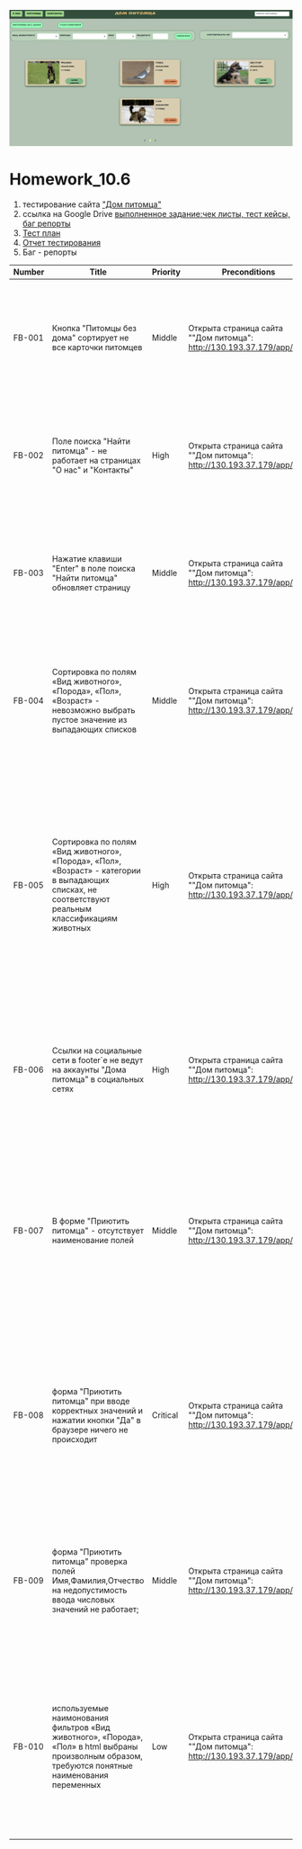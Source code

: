![сайт](https://github.com/1Denis1985/Homework_10.6/blob/9565be664956489c22296b64482acff88f97860b/Screenshot_2.png "Тестируемый сайт")
# Homework_10.6
1. тестирование сайта ["Дом питомца"](http://130.193.37.179/app/pets "Сам сайт")
2. ссылка на Google Drive [выполненное задание:чек листы, тест кейсы, баг репорты](https://docs.google.com/spreadsheets/d/1eh2m8Qy6wdsMevyS3g1Fk_7Bcuunp1B8/edit?usp=sharing&ouid=103759948378953390068&rtpof=true&sd=true)
3. [Тест план](Testplan)
4. [Отчет тестирования](testReport)
5. Баг - репорты
  
| Number | Title                                                                                                                                                 | Priority | Preconditions                                                         | Steps                                                                                                                                                                                                                                                                                         | Result                                                                                                                                                                                                                                                                                               | Enviroment                                                                                                                                            | Comment |
|--------|-------------------------------------------------------------------------------------------------------------------------------------------------------|----------|-----------------------------------------------------------------------|-----------------------------------------------------------------------------------------------------------------------------------------------------------------------------------------------------------------------------------------------------------------------------------------------|------------------------------------------------------------------------------------------------------------------------------------------------------------------------------------------------------------------------------------------------------------------------------------------------------|-------------------------------------------------------------------------------------------------------------------------------------------------------|---------|
| FB-001 | Кнопка "Питомцы без дома" сортирует не все карточки питомцев                                                                                          | Middle   | Открыта страница сайта ""Дом питомца": http://130.193.37.179/app/pets | 1). Нажать на кнопку "Питомцы без дома"                                                                                                                                                                                                                                                       | Результат: Возвращается карточка питомца "Гоша"<br/><br/>Ожидаемый результат: Возвращаются карточки питомцев "Гоша" и "Сэм"                                                                                                                                                                          | Windows 10<br/>Chrome 106.0.5249.119  (64-bit)<br/>Yandex 22.9.3.886 (64-bit)<br/>Firefox 106.0.1 (64 бита)<br/>Microsoft Edge 106.0.1370.52 (64-bit) |         |
| FB-002 | Поле поиска "Найти питомца" - не работает на страницах "О нас" и "Контакты"                                                                           | High     | Открыта страница сайта ""Дом питомца": http://130.193.37.179/app/pets | 1). Перейти на страницу "О нас"<br/>2). Ввести в поле поиска "Найти питомца" значение "мухтар" и нажать "Enter"<br/>3). Повторить шаги на странице "Контакты"                                                                                                                                 | Результат: Страница обновляется, карточка "Мухтара" не выводится<br/><br/>Ожидаемый результат: Показывается карточка питомца "Мухтар"                                                                                                                                                                | Windows 10<br/>Chrome 106.0.5249.119  (64-bit)<br/>Yandex 22.9.3.886 (64-bit)<br/>Firefox 106.0.1 (64 бита)<br/>Microsoft Edge 106.0.1370.52 (64-bit) |         |
| FB-003 | Нажатие клавиши "Enter" в поле поиска "Найти питомца" обновляет страницу                                                                              | Middle   | Открыта страница сайта ""Дом питомца": http://130.193.37.179/app/pets | 1). Ввести в поле поиска "Найти питомца" значение "мухтар"<br/>2) Нажать клавишу "Enter"                                                                                                                                                                                                      | Результат: Страница обновляется, карточка "Мухтара" не выводится<br/><br/>Ожидаемый результат: Показывается карточка питомца "Мухтар"                                                                                                                                                                | Windows 10<br/>Chrome 106.0.5249.119  (64-bit)<br/>Yandex 22.9.3.886 (64-bit)<br/>Firefox 106.0.1 (64 бита)<br/>Microsoft Edge 106.0.1370.52 (64-bit) |         |
| FB-004 | Cортировка по полям  «Вид животного», «Порода», «Пол», «Возраст» -  невозможно выбрать пустое значение из выпадающих списков                          | Middle   | Открыта страница сайта ""Дом питомца": http://130.193.37.179/app/pets | 1). Нажать на поле «Вид животного»,<br/>2). Нажать на поле« Порода»<br/>3). Нажать на поле «Пол»<br/>4). Нажать на поле «Возраст»                                                                                                                                                             | Результат: невозможно выбрать пустое значение из выпадающих списков<br/><br/>Ожидаемый результат: имеется возможность выбора пустого значения в категориях                                                                                                                                           | Windows 10<br/>Chrome 106.0.5249.119  (64-bit)<br/>Yandex 22.9.3.886 (64-bit)<br/>Firefox 106.0.1 (64 бита)<br/>Microsoft Edge 106.0.1370.52 (64-bit) |         |
| FB-005 | Cортировка по полям  «Вид животного», «Порода», «Пол», «Возраст» -  категории в выпадающих списках, не соответствуют реальным классификациям животных | High     | Открыта страница сайта ""Дом питомца": http://130.193.37.179/app/pets | 1). Нажать на поле «Вид животного»,<br/>2). Нажать на поле« Порода»<br/>3). Нажать на поле «Пол»<br/>4). Нажать на поле «Возраст»                                                                                                                                                             | Результат: категории в выпадающих списках, не соответствуют реальным классификациям животных, возраст  может принимать отрицательные значения<br/><br/>Ожидаемый результат: категории в выпадающих списках, соответствуют реальным классификациям животных, возраст принимает положительные значения | Windows 10<br/>Chrome 106.0.5249.119  (64-bit)<br/>Yandex 22.9.3.886 (64-bit)<br/>Firefox 106.0.1 (64 бита)<br/>Microsoft Edge 106.0.1370.52 (64-bit) |         |
| FB-006 | Ссылки на социальные сети в footer`e не ведут на аккаунты "Дома питомца" в социальных сетях                                                           | High     | Открыта страница сайта ""Дом питомца": http://130.193.37.179/app/pets | в footer`e последовательно нажать на иконки: инсаграмм, тикток, ютуб, телеграм                                                                                                                                                                                                                | Результат: иконки не кликабельны, не ведут на аккаунты "Дома питомца" в социальных сетях<br/><br/>Ожидаемый результат: осуществляется переход на аккаунты  "Дома питомца" в социальных сетях                                                                                                         | Windows 10<br/>Chrome 106.0.5249.119  (64-bit)<br/>Yandex 22.9.3.886 (64-bit)<br/>Firefox 106.0.1 (64 бита)<br/>Microsoft Edge 106.0.1370.52 (64-bit) |         |
| FB-007 | В форме "Приютить питомца" - отсутствует наименование полей                                                                                           | Middle   | Открыта страница сайта ""Дом питомца": http://130.193.37.179/app/pets | 1). Выбрать питомца с активной кнопкой-статусом "Без дома"<br/>2). Нажать на кнопку "Без дома"                                                                                                                                                                                                | Результат: появляется форма "Приютить питомца", отсутствует наименование полей для пользовательского ввода<br/><br/>Ожидаемый результат: появляется форма "Приютить питомца", поля для пользовательского ввода имеют наименования                                                                    | Windows 10<br/>Chrome 106.0.5249.119  (64-bit)<br/>Yandex 22.9.3.886 (64-bit)<br/>Firefox 106.0.1 (64 бита)<br/>Microsoft Edge 106.0.1370.52 (64-bit) |         |
| FB-008 | форма "Приютить питомца" при вводе корректных значений и нажатии кнопки "Да" в браузере ничего не происходит                                          | Critical | Открыта страница сайта ""Дом питомца": http://130.193.37.179/app/pets | 1). Выбрать питомца с активной кнопкой-статусом "Без дома"<br/>2). Нажать на кнопку "Без дома"<br/>3). Заполнить форму произвольными - корректными значениями (все поля должны быть заполнены, поле телефон должно иметь формат +79XXXXXXXXX, поле email - x@x.xx)<br/>4). Нажать кнопку "Да" | Результат: на указанный email приходит обратная связь с сайта "Дом питомца", форма приютить питомца закрывается, и появляется окно "Поздравляем, вы приютили XXXXXX(имя животного)"<br/><br/>Ожидаемый результат: при нажатии на кнопку "Да" ничего не происходит                                    | Windows 10<br/>Chrome 106.0.5249.119  (64-bit)<br/>Yandex 22.9.3.886 (64-bit)<br/>Firefox 106.0.1 (64 бита)<br/>Microsoft Edge 106.0.1370.52 (64-bit) |         |
| FB-009 | форма "Приютить питомца" проверка полей Имя,Фамилия,Отчество на недопустимость ввода числовых значений не работает;                                   | Middle   | Открыта страница сайта ""Дом питомца": http://130.193.37.179/app/pets | 1). Выбрать питомца с активной кнопкой-статусом "Без дома"<br/>2). Нажать на кнопку "Без дома"<br/>3). Заполнить поля Имя,Фамилия,Отчество произвольными числами<br/>4). Нажать "Да"                                                                                                          | Результат: Ввод чисел в поля допустим, сервер принимает значения<br/><br/>Ожидаемый результат: Ввод чисел в поля не допустим, выводится сообщение о необходимости корректного ввода букв от А до я                                                                                                   | Windows 10<br/>Chrome 106.0.5249.119  (64-bit)<br/>Yandex 22.9.3.886 (64-bit)<br/>Firefox 106.0.1 (64 бита)<br/>Microsoft Edge 106.0.1370.52 (64-bit) |         |
| FB-010 | используемые наимонования фильтров  «Вид животного», «Порода», «Пол» в  html выбраны произволным образом, требуются понятные наименования переменных  | Low      | Открыта страница сайта ""Дом питомца": http://130.193.37.179/app/pets | 1). Открыть devtools;<br/>2). Выбрать вкладку Network<br/>3). Нажать CNTRL+R<br/>4). Дважды нажать на наименованиях запросов gender, breed, species                                                                                                                                           | Результат: свойства ключей объекта results: "name" и "code" имеют произвольные, рандомные и хаотичные наименования <br/><br/>Ожидаемый результат:  свойства ключей объекта results: "name" и "code" имеют понятные и эквивалентные объектам наименования                                             | Windows 10<br/>Chrome 106.0.5249.119  (64-bit)<br/>Yandex 22.9.3.886 (64-bit)<br/>Firefox 106.0.1 (64 бита)<br/>Microsoft Edge 106.0.1370.52 (64-bit) |
